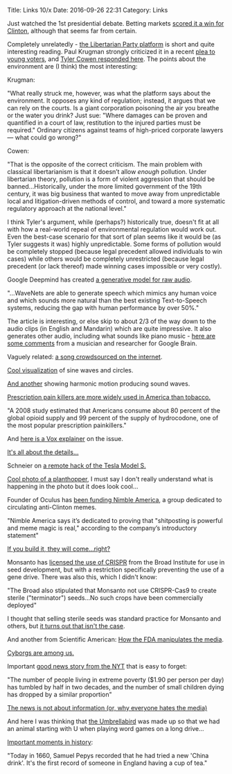 Title: Links 10/x
Date: 2016-09-26 22:31
Category: Links

Just watched the 1st presidential debate. Betting markets [scored it a win for Clinton](http://www.nytimes.com/2016/09/28/upshot/prediction-markets-score-it-a-rout-clinton-over-trump.html), although that seems far from certain.

Completely unrelatedly - [the Libertarian Party platform](https://www.lp.org/platform) is short and quite interesting reading. Paul Krugman strongly criticized it in a recent [plea to young voters](http://www.nytimes.com/2016/09/19/opinion/vote-as-if-it-matters.html), and [Tyler Cowen responded here](http://marginalrevolution.com/marginalrevolution/2016/09/paul-krugman-gary-johnson-libertarianism-pollution.html). The points about the environment are (I think) the most interesting:

Krugman:

"What really struck me, however, was what the platform says about the environment. It opposes any kind of regulation; instead, it argues that we can rely on the courts. Is a giant corporation poisoning the air you breathe or the water you drink? Just sue: "Where damages can be proven and quantified in a court of law, restitution to the injured parties must be required." Ordinary citizens against teams of high-priced corporate lawyers — what could go wrong?"

Cowen:

"That is the opposite of the correct criticism.  The main problem with classical libertarianism is that it doesn’t allow *enough* pollution.  Under libertarian theory, pollution is a form of violent aggression that should be banned...Historically, under the more limited government of the 19th century, it was big business that wanted to move away from unpredictable local and litigation-driven methods of control, and toward a more systematic regulatory approach at the national level."

I think Tyler's argument, while (perhaps?) historically true, doesn't fit at all with how a real-world repeal of environmental regulation would work out. Even the best-case scenario for that sort of plan seems like it would be (as Tyler suggests it was) highly unpredictable. Some forms of pollution would be completely stopped (because legal precedent allowed individuals to win cases) while others would be completely unrestricted (because legal precedent (or lack thereof) made winning cases impossible or very costly).

Google Deepmind has created [a generative model for raw audio](https://deepmind.com/blog/wavenet-generative-model-raw-audio/). 

"...WaveNets are able to generate speech which mimics any human voice and which sounds more natural than the best existing Text-to-Speech systems, reducing the gap with human performance by over 50%."

The article is interesting, or else skip to about 2/3 of the way down to the audio clips (in English and Mandarin) which are quite impressive. It also generates other audio, including what sounds like piano music - [here are some comments](https://magenta.tensorflow.org/2016/09/23/learning-music-from-learned-music/) from a musician and researcher for Google Brain.

Vaguely related: [a song crowdsourced on the internet](http://www.vox.com/2016/9/20/12942866/song-crowdsourced-on-internet).

[Cool visualization](https://twitter.com/theaterofscifi/status/774460659526430720) of sine waves and circles.

[And another](https://twitter.com/dark_shark/status/778390878582738944) showing harmonic motion producing sound waves.

[Prescription pain killers are more widely used in America than tobacco.](https://www.washingtonpost.com/news/wonk/wp/2016/09/20/prescription-painkillers-are-more-widely-used-than-tobacco-new-federal-study-finds/)

"A 2008 study estimated that Americans consume about 80 percent of the global opioid supply and 99 percent of the supply of hydrocodone, one of the most popular prescription painkillers."

And [here is a Vox explainer](http://www.vox.com/2016/9/13/12901708/opioid-painkiller-heroin-epidemic-overdose) on the issue.

[It's all about the details...](https://twitter.com/bathtype/status/702195255869837313)

Schneier on [a remote hack of the Tesla Model S.](https://www.schneier.com/blog/archives/2016/09/tesla_model_s_h.html)

[Cool photo of a planthopper](https://twitter.com/ziyatong/status/483391759188103168), I must say I don't really understand what is happening in the photo but it does look cool...

Founder of Oculus has [been funding Nimble America](http://www.thedailybeast.com/articles/2016/09/22/palmer-luckey-the-facebook-billionaire-secretly-funding-trump-s-meme-machine.html), a group dedicated to circulating anti-Clinton memes.

"Nimble America says it’s dedicated to proving that "shitposting is powerful and meme magic is real," according to the company’s introductory statement"

[If you build it, they will come...right?](https://twitter.com/RFERL/status/779316330730254336)

Monsanto has [licensed the use of CRISPR](http://www.scientificamerican.com/article/monsanto-nets-first-crispr-license-to-modify-crops-with-key-restrictions/) from the Broad Institute for use in seed development, but with a restriction specifically preventing the use of a gene drive. There was also this, which I didn't know:

"The Broad also stipulated that Monsanto not use CRISPR-Cas9 to create sterile ("terminator") seeds...No such crops have been commercially deployed"

I thought that selling sterile seeds was standard practice for Monsanto and others, but [it turns out that isn't the case](http://www.npr.org/sections/thesalt/2012/10/18/163034053/top-five-myths-of-genetically-modified-seeds-busted).

And another from Scientific American: [How the FDA manipulates the media](http://www.scientificamerican.com/article/how-the-fda-manipulates-the-media/).

[Cyborgs are among us.](https://twitter.com/openbionics/status/779276964469346304)

Important [good news story from the NYT](http://www.nytimes.com/2016/09/22/opinion/the-best-news-you-dont-know.html) that is easy to forget:

"The number of people living in extreme poverty ($1.90 per person per day) has tumbled by half in two decades, and the number of small children dying has dropped by a similar proportion"

[The news is not about information (or, why everyone hates the media)](http://induecourse.ca/the-news-is-not-about-information-or-why-everyone-hates-the-media/)

And here I was thinking that [the Umbrellabird](https://twitter.com/ziyatong/status/779890310818082816) was made up so that we had an animal starting with U when playing word games on a long drive...

[Important moments in history](https://twitter.com/InterestingLit/status/779993258386685952):

"Today in 1660, Samuel Pepys recorded that he had tried a new 'China drink'. It's the first record of someone in England having a cup of tea."

